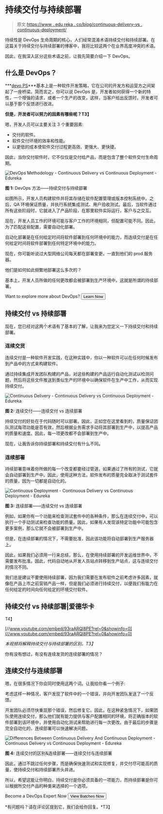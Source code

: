 # 持续交付与持续部署

> 原文:[https://www . edu reka . co/blog/continuous-delivery-vs . continuous-deployment/](https://www.edureka.co/blog/continuous-delivery-vs-continuous-deployment/)

持续性是 DevOps 生命周期的核心，人们经常混淆术语持续交付和持续部署。在这篇关于持续交付与持续部署的博客中，我将比较这两个在业界高度冲突的术语。

因此，在我深入区分这些术语之前，让我先简要介绍一下 DevOps。

## **什么是 DevOps？**

***[devo PS](https://www.edureka.co/blog/what-is-devops/)***基本上是一种软件开发策略，它在公司的开发方和运营方之间架起了一座桥梁。简而言之，你可以说 DevOps 是，开发者如何获得一个新的特性，一个增强的请求，或者一个生产的改变，这样，当客户给出反馈时，开发者可以基于那个反馈进行改进。

**但是，开发者可以努力的因素有哪些呢？T3】**

嗯，开发人员可以主要关注 3 个重要因素:

*   交付的软件。
*   软件交付环境的效率和性能。
*   以更低的成本使软件交付过程更高效、更强大、更快捷。

因此，当你交付软件时，它不仅仅是交付给产品，而是包含了整个软件交付生命周期。

![DevOps Methodology - Continuous Delivery vs Continuous Deployment - Edureka](../Images/a930ef7149119cfd0c5acba21b9f419c.png)

**图 1:** DevOps 方法——持续交付与持续部署

如图所示，开发人员构建软件并将其存储在软件配置管理或版本控制系统中。之后，QA 环境保证质量，并执行系统集成测试、用户验收测试。最后，当软件通过所有这些阶段时，它就进入了产品阶段，在那里软件实际运行，客户与之交互。

现在，开发人员工作的环境可能与客户工作的环境相同，但配置可能不同。因此，为了匹配这些配置，需要自动化部署。

自动化部署是在任何给定时间将软件部署到任何环境中的能力，而连续交付是在任何给定时间将软件部署到任何特定环境中的能力。

现在，你可能听说过大型网络公司每天都在部署变更，一直到他们的 prod 服务器。

他们是如何如此频繁地部署这么多次的？

基本上，开发人员所做的任何更改都会被部署到生产环境中，这就是所谓的持续部署。

Want to explore more about DevOps? [<button>Learn Now</button>](https://www.edureka.co/devops)

## **持续交付 vs 持续部署**

现在，您已经对这两个术语有了基本的了解，让我来为您定义一下持续交付和持续部署。

### **连续交货**

连续交付是一种软件开发实践，在这种实践中，你以一种软件可以在任何时候发布到产品中的方式来构建软件。

通过持续集成开发团队构建的产品，对这些构建的产品运行自动化测试以检测问题，然后将这些文件推送到类似生产的环境中以确保软件在生产中工作，从而实现持续交付。

![Continuous Delivery - Continuous Delivery vs Continuous Deployment - Edureka](../Images/fc1b0edecee965e05ea1644096564379.png)

**图 2:** 连续交付——连续交付 vs 连续部署

持续交付的好处在于代码随时可以部署。因此，正如您在这里看到的，质量保证团队测试每项功能是否有效，然后根据业务需求手动将其部署到生产中，以提高产品的质量和速度。因此，每一项更改都不会部署到生产中。

现在，让我告诉你持续部署和持续交付有什么不同。

### **连续部署**

持续部署意味着你所做的每一个改变都要经过管道，如果通过了所有的测试，它就会自动部署到生产中。因此，使用这种方法，软件发布的质量完全取决于测试套件的质量，因为一切都是自动化的。

![Continuous Deployment - Continuous Delivery vs Continuous Deployment - Edureka](../Images/e2224eb949cff5a1ca951d0c7d53e882.png)

**图 3:** 连续部署——连续交付 vs 连续部署

例如，如果你有一个功能来检查测试套件中的各种条件，那么在连续交付中，可以执行一个手动测试来检查功能的质量。因此，如果有人发现该特定功能中可能包含更多案例，那么它就不会被部署到生产中。

但是，在连续部署的情况下，不需要批准，因此该功能将自动部署到生产服务器上。

因此，如果我们必须用一行来总结，那么，在使用持续部署的开发运维世界中，不需要发布批准。因此，代码自动地从开发人员站点转移到生产站点，这与连续交付的情况不同。

我们总是建议不要使用持续部署，因为我们需要在发布软件之前考虑许多因素，就像在产品上市之前营销产品一样，但是我们必须进行持续交付，以便我们有能力在任何给定的时间向任何给定的环境交付软件。

## **持续交付 vs 持续部署|爱德华卡**

T4】

[//www.youtube.com/embed/93raARQl8PE?rel=0&showinfo=0](//www.youtube.com/embed/93raARQl8PE?rel=0&showinfo=0)

*本视频将解释持续交付与持续部署的区别。T3】*

你有没有想过，有没有连续发货的连续部署的情况？

## **连续交付与连续部署**

嗯，在很多情况下你会同时使用这两个词。让我给你看一个例子:

考虑这样一种情况，客户发现了软件中的一个错误，并向开发团队发送了一个反馈。

开发团队必须尽快重现那个错误，然后修复它。因此，在这种紧急情况下，如果团队使用连续交付，那么他们就有能力提供与客户配置相同的环境，将正确版本的软件部署到该环境中，并使用自动化测试来帮助进行每一次更改。由于最后的步骤是完全自动化的，连续部署可以快速解决问题。

![Differences Between Continuous Delivery And Continuous Deployment - Continuous Delivery vs Continuous Deployment - Edureka](../Images/0ae4a1a7aa5ba3ccf79df2d7533ed2ce.png)

**图 4:** 连续交付的区别&连续部署——连续交付与连续部署

因此，通过不跳过任何步骤，而是确保快速测试和实现修复，并交付尽可能高的质量，使持续交付和持续部署齐头并进。

所以，希望这能让你明白，持续交付是你必须具备的一项能力，而持续部署是你可以根据所交付产品的种类来选择的一个选项。

Become a DevOps Expert Now [<button>View Batches Now</button>](https://www.edureka.co/devops)

*有问题吗？请在评论区提到它，我们会给你回复。*T3】